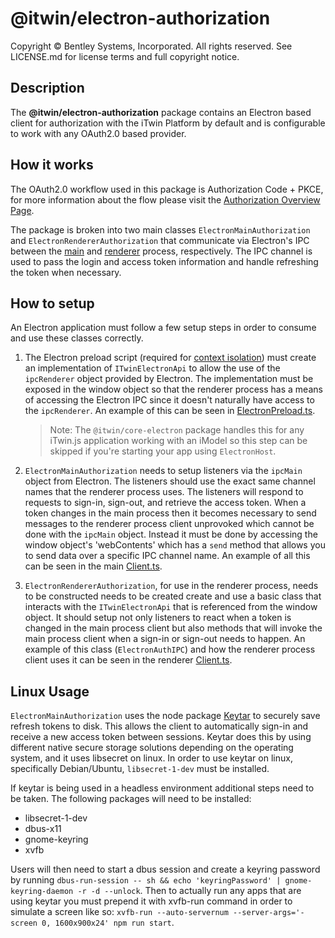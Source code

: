 # @itwin/electron-authorization

Copyright © Bentley Systems, Incorporated. All rights reserved. See LICENSE.md for license terms and full copyright notice.

## Description

The __@itwin/electron-authorization__ package contains an Electron based client for authorization with the iTwin Platform by default and is configurable to work with any OAuth2.0 based provider.

## How it works

The OAuth2.0 workflow used in this package is Authorization Code + PKCE, for more information about the flow please visit the [Authorization Overview Page](https://developer.bentley.com/apis/overview/authorization/#authorizesinglepageapplicationsspaanddesktopmobileapplicationsnative).

The package is broken into two main classes `ElectronMainAuthorization` and `ElectronRendererAuthorization` that communicate via Electron's IPC between the [main](https://www.electronjs.org/docs/latest/api/ipc-main) and [renderer](https://www.electronjs.org/docs/latest/api/ipc-renderer) process, respectively. The IPC channel is used to pass the login and access token information and handle refreshing the token when necessary.

## How to setup

An Electron application must follow a few setup steps in order to consume and use these classes correctly.

1. The Electron preload script (required for [context isolation](https://www.electronjs.org/docs/latest/tutorial/context-isolation)) must create an implementation of `ITwinElectronApi` to allow the use of the `ipcRenderer` object provided by Electron. The implementation must be exposed in the window object so that the renderer process has a means of accessing the Electron IPC since it doesn't naturally have access to the `ipcRenderer`. An example of this can be seen in [ElectronPreload.ts](./src/renderer/ElectronPreload.ts).

    > Note: The `@itwin/core-electron` package handles this for any iTwin.js application working with an iModel so this step can be skipped if you're starting your app using `ElectronHost`.

2. `ElectronMainAuthorization` needs to setup listeners via the `ipcMain` object from Electron. The listeners should use the exact same channel names that the renderer process uses. The listeners will respond to requests to sign-in, sign-out, and retrieve the access token. When a token changes in the main process then it becomes necessary to send messages to the renderer process client unprovoked which cannot be done with the `ipcMain` object. Instead it must be done by accessing the window object's 'webContents' which has a `send` method that allows you to send data over a specific IPC channel name. An example of all this can be seen in the main [Client.ts](./src/main/Client.ts).

3. `ElectronRendererAuthorization`, for use in the renderer process, needs to be constructed needs to be created create and use a basic class that interacts with the `ITwinElectronApi` that is referenced from the window object. It should setup not only listeners to react when a token is changed in the main process client but also methods that will invoke the main process client when a sign-in or sign-out needs to happen. An example of this class (`ElectronAuthIPC`) and how the renderer process client uses it can be seen in the renderer [Client.ts](./src/renderer/Client.ts).

## Linux Usage

`ElectronMainAuthorization` uses the node package [Keytar](https://www.npmjs.com/package/keytar) to securely save refresh tokens to disk. This allows the client to automatically sign-in and receive a new access token between sessions. Keytar does this by using different native secure storage solutions depending on the operating system, and it uses libsecret on linux. In order to use keytar on linux, specifically Debian/Ubuntu,  `libsecret-1-dev` must be installed.

If keytar is being used in a headless environment additional steps need to be taken. The following packages will need to be installed:

- libsecret-1-dev
- dbus-x11
- gnome-keyring
- xvfb

Users will then need to start a dbus session and create a keyring password by running `dbus-run-session -- sh && echo 'keyringPassword' | gnome-keyring-daemon -r -d --unlock`. Then to actually run any apps that are using keytar you must prepend it with xvfb-run command in order to simulate a screen like so: `xvfb-run --auto-servernum --server-args='-screen 0, 1600x900x24' npm run start`.
